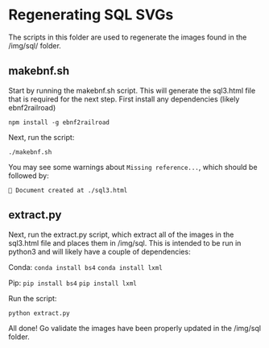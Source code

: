 # Regenerating SQL SVGs

The scripts in this folder are used to regenerate the images found in the /img/sql/ folder.

## makebnf.sh

Start by running the makebnf.sh script. This will generate the sql3.html file that is required for the next step. First install any dependencies (likely ebnf2railroad)

`npm install -g ebnf2railroad`

Next, run the script:

`./makebnf.sh`

You may see some warnings about `Missing reference...`, which should be followed by:

`📜 Document created at ./sql3.html`

## extract.py

Next, run the extract.py script, which extract all of the images in the sql3.html file and places them in /img/sql. This is intended to be run in python3 and will likely have a couple of dependencies:

Conda:
`conda install bs4`
`conda install lxml`

Pip:
`pip install bs4`
`pip install lxml`

Run the script:

`python extract.py`

All done! Go validate the images have been properly updated in the /img/sql folder.
